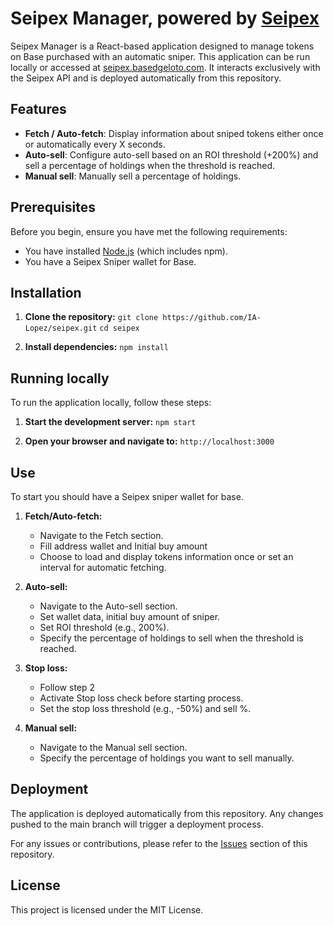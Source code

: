 # Seipex Manager, powered by [Seipex](https://www.seipex.fi/)

Seipex Manager is a React-based application designed to manage tokens on Base purchased with an automatic sniper.
This application can be run locally or accessed at [seipex.basedgeloto.com](https://seipex.basedgeloto.com).
It interacts exclusively with the Seipex API and is deployed automatically from this repository.

## Features

- **Fetch / Auto-fetch**: Display information about sniped tokens either once or automatically every X seconds.
- **Auto-sell**: Configure auto-sell based on an ROI threshold (+200%) and sell a percentage of holdings when the threshold is reached.
- **Manual sell**: Manually sell a percentage of holdings.

## Prerequisites

Before you begin, ensure you have met the following requirements:
- You have installed [Node.js](https://nodejs.org/) (which includes npm).
- You have a Seipex Sniper wallet for Base.

## Installation

1. **Clone the repository:**
   `git clone https://github.com/IA-Lopez/seipex.git`
   `cd seipex`

2. **Install dependencies:**
   `npm install`

## Running locally

To run the application locally, follow these steps:

1. **Start the development server:**
   `npm start`

2. **Open your browser and navigate to:**
   `http://localhost:3000`

## Use

To start you should have a Seipex sniper wallet for base.

1. **Fetch/Auto-fetch:**
   - Navigate to the Fetch section.
   - Fill address wallet and Initial buy amount
   - Choose to load and display tokens information once or set an interval for automatic fetching.

2. **Auto-sell:**
   - Navigate to the Auto-sell section.
   - Set wallet data, initial buy amount of sniper.
   - Set ROI threshold (e.g., 200%).
   - Specify the percentage of holdings to sell when the threshold is reached.

3. **Stop loss:**
   - Follow step 2
   - Activate Stop loss check before starting process.
   - Set the stop loss  threshold (e.g., -50%) and sell %.

3. **Manual sell:**
   - Navigate to the Manual sell section.
   - Specify the percentage of holdings you want to sell manually.

## Deployment

The application is deployed automatically from this repository. Any changes pushed to the main branch will trigger a deployment process.

For any issues or contributions, please refer to the [Issues](https://github.com/IA-Lopez/seipex/issues) section of this repository.

## License

This project is licensed under the MIT License.
